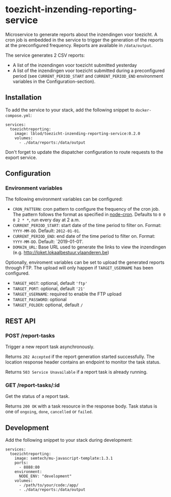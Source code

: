 # toezicht-inzending-reporting-service

Microservice to generate reports about the inzendingen voor toezicht. A cron job is embedded in the service to trigger the generation of the reports at the preconfigured frequency. Reports are available in `/data/output`.

The service generates 2 CSV reports:
* A list of the inzendingen voor toezicht submitted yesterday
* A list of the inzendingen voor toezicht submitted during a preconfigured period (see `CURRENT_PERIOD_START` and `CURRENT_PERIOD_END` environment variables in the Configuration-section).

## Installation
To add the service to your stack, add the following snippet to `docker-compose.yml`:
```
services:
  toezichtreporting:
    image: lblod/toezicht-inzending-reporting-service:0.2.0
    volumes:
      - ./data/reports:/data/output
```

Don't forget to update the dispatcher configuration to route requests to the export service.

## Configuration
### Environment variables
The following environment variables can be configured:
* `CRON_PATTERN`: cron pattern to configure the frequency of the cron job. The pattern follows the format as specified in [node-cron](https://www.npmjs.com/package/cron#available-cron-patterns). Defaults to `0 0 0 2 * *`, run every day at 2 a.m.
* `CURRENT_PERIOD_START`: start date of the time period to filter on. Format: `YYYY-MM-DD`. Default: `2012-01-01`.
* `CURRENT_PERIOD_END`: end date of the time period to filter on. Format: `YYYY-MM-DD`. Default: `2019-01-01'.
* `DOMAIN_URL`: Base URL used to generate the links to view the inzendingen (e.g. http://loket.lokaalbestuur.vlaanderen.be)

Optionally, enviroment variables can be set to upload the generated reports through FTP. The upload will only happen if `TARGET_USERNAME` has been configured.

* `TARGET_HOST`: optional, default `'ftp'`
* `TARGET_PORT`: optional, default `'21'`
* `TARGET_USERNAME`: required to enable the FTP upload
* `TARGET_PASSWORD`: optional
* `TARGET_FOLDER`: optional, default `/`

## REST API
### POST /report-tasks
Trigger a new report task asynchronously.

Returns `202 Accepted` if the report generation started successfully. The location response header contains an endpoint to monitor the task status.

Returns `503 Service Unavailable` if a report task is already running.

### GET /report-tasks/:id
Get the status of a report task.

Returns `200 OK` with a task resource in the response body. Task status is one of `ongoing`, `done`, `cancelled` or `failed`.

## Development
Add the following snippet to your stack during development:
```
services:
  toezichtreporting:
    image: semtech/mu-javascript-template:1.3.1
    ports:
      - 8888:80
    environment:
      NODE_ENV: "development"
    volumes:
      - /path/to/your/code:/app/
      - ./data/reports:/data/output
```
